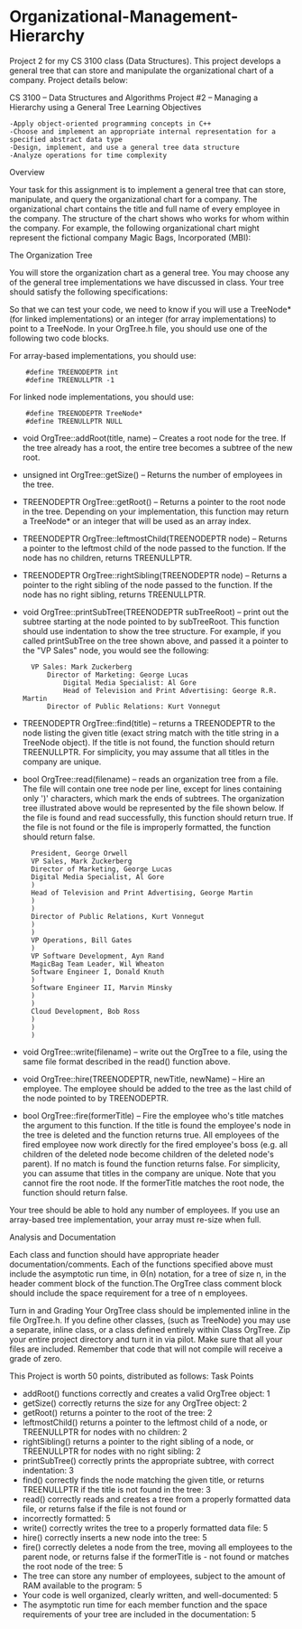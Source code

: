 # Organizational-Management-Hierarchy
Project 2 for my CS 3100 class (Data Structures). This project develops a general tree that can store and manipulate the organizational chart of a company. 
Project details below:


CS 3100 – Data Structures and Algorithms
Project #2 – Managing a Hierarchy using a General Tree
Learning Objectives

    -Apply object-oriented programming concepts in C++
    -Choose and implement an appropriate internal representation for a specified abstract data type
    -Design, implement, and use a general tree data structure
    -Analyze operations for time complexity

Overview

Your task for this assignment is to implement a general tree that can store, manipulate, and query the organizational chart for a company. The organizational chart contains the title and full name of every employee in the company. The structure of the chart shows who works for whom within the company. For example, the following organizational chart might represent the fictional company Magic Bags, Incorporated (MBI):

The Organization Tree

You will store the organization chart as a general tree. You may choose any of the general tree implementations we have discussed in class. Your tree should satisfy the following specifications:

  So that we can test your code, we need to know if you will use a TreeNode* (for linked implementations) or an integer (for array implementations) to point to a TreeNode. In your OrgTree.h file, you should use one of the following two code blocks.


For array-based implementations, you should use:

        #define TREENODEPTR int
        #define TREENULLPTR -1
        
        
For linked node implementations, you should use:

        #define TREENODEPTR TreeNode*
        #define TREENULLPTR NULL


- void OrgTree::addRoot(title, name) – Creates a root node for the tree. If the tree already has a root, the entire tree becomes a subtree of the new root.


- unsigned int OrgTree::getSize() – Returns the number of employees in the tree.


- TREENODEPTR OrgTree::getRoot() – Returns a pointer to the root node in the tree. Depending on your implementation, this function may return a TreeNode* or an integer that will be used as an array index.


- TREENODEPTR OrgTree::leftmostChild(TREENODEPTR node) – Returns a pointer to the leftmost child of the node passed to the function. If the node has no children, returns TREENULLPTR.


- TREENODEPTR OrgTree::rightSibling(TREENODEPTR node) – Returns a pointer to the right sibling of the node passed to the function. If the node has no right sibling, returns TREENULLPTR.


- void OrgTree::printSubTree(TREENODEPTR subTreeRoot) – print out the subtree starting at the node pointed to by subTreeRoot. This function should use indentation to show the tree structure. For example, if you called printSubTree on the tree shown above, and passed it a pointer to the "VP Sales" node, you would see the following:


        VP Sales: Mark Zuckerberg
        	Director of Marketing: George Lucas
        		Digital Media Specialist: Al Gore
        		Head of Television and Print Advertising: George R.R. Martin
        	Director of Public Relations: Kurt Vonnegut


- TREENODEPTR OrgTree::find(title) – returns a TREENODEPTR to the node listing the given title (exact string match with the title string in a TreeNode object). If the title is not found, the function should return TREENULLPTR. For simplicity, you may assume that all titles in the company are unique.


- bool OrgTree::read(filename) – reads an organization tree from a file. The file will contain one tree node per line, except for lines containing only ')' characters, which mark the ends of subtrees. The organization tree illustrated above would be represented by the file shown below. If the file is found and read successfully, this function should return true. If the file is not found or the file is improperly formatted, the function should return false.


        President, George Orwell
        VP Sales, Mark Zuckerberg
        Director of Marketing, George Lucas
        Digital Media Specialist, Al Gore
        )
        Head of Television and Print Advertising, George Martin
        )
        )
        Director of Public Relations, Kurt Vonnegut
        )
        )
        VP Operations, Bill Gates
        )
        VP Software Development, Ayn Rand
        MagicBag Team Leader, Wil Wheaton
        Software Engineer I, Donald Knuth
        )
        Software Engineer II, Marvin Minsky
        )
        )
        Cloud Development, Bob Ross
        )
        )
        )

-  void OrgTree::write(filename) – write out the OrgTree to a file, using the same file format described in the read() function above.


-  void OrgTree::hire(TREENODEPTR, newTitle, newName) – Hire an employee. The employee should be added to the tree as the last child of the node pointed to by TREENODEPTR.


-  bool OrgTree::fire(formerTitle) – Fire the employee who's title matches the argument to this function. If the title is found the employee's node in the tree is deleted and the function returns true. All employees of the fired employee now work directly for the fired employee's boss (e.g. all children of the deleted node become children of the deleted node's parent). If no match is found the function returns false. For simplicity, you can assume that titles in the company are unique. Note that you cannot fire the root node. If the formerTitle matches the root node, the function should return false.


  Your tree should be able to hold any number of employees. If you use an array-based tree implementation, your array must re-size when full.


Analysis and Documentation

  Each class and function should have appropriate header documentation/comments. Each of the functions specified above must include the asymptotic run time, in Θ(n) notation, for a tree of size n, in the header comment block of the function.The OrgTree class comment block should include the space requirement for a tree of n employees. 

  Turn in and Grading
    Your OrgTree class should be implemented inline in the file OrgTree.h. If you define other classes, (such as TreeNode) you may use a separate, inline class, or a class defined entirely within Class OrgTree. Zip your entire project directory and turn it in via pilot. Make sure that all your files are included. Remember that code that will not compile will receive a grade of zero.


This Project is worth 50 points, distributed as follows:
Task 	Points
- addRoot() functions correctly and creates a valid OrgTree object: 1
- getSize() correctly returns the size for any OrgTree object: 	2
- getRoot() returns a pointer to the root of the tree: 	2
- leftmostChild() returns a pointer to the leftmost child of a node, or TREENULLPTR for nodes with no children: 	2
-  rightSibling() returns a pointer to the right sibling of a node, or TREENULLPTR for nodes with no right sibling: 	2
- printSubTree() correctly prints the appropriate subtree, with correct indentation: 	3
- find() correctly finds the node matching the given title, or returns TREENULLPTR if the title is not found in the tree: 	3
- read() correctly reads and creates a tree from a properly formatted data file, or returns false if the file is not found or
- incorrectly formatted: 	5
- write() correctly writes the tree to a properly formatted data file: 	5
- hire() correctly inserts a new node into the tree: 	5
- fire() correctly deletes a node from the tree, moving all employees to the parent node, or returns false if the formerTitle is -  not found or matches the root node of the tree: 	5
- The tree can store any number of employees, subject to the amount of RAM available to the program: 	5
- Your code is well organized, clearly written, and well-documented: 	5
- The asymptotic run time for each member function and the space requirements of your tree are included in the documentation:	5
